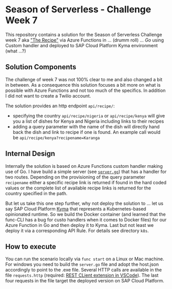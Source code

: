 # Season of Serverless - Challenge Week 7

This repository contains a solution for the Season of Serverless Challenge week 7 aka ["The Recipe"](https://github.com/microsoft/Seasons-of-Serverless/blob/main/Jan-4-2021.md) via Azure Functions in ... (drumm roll) ... _Go_ using Custom handler and deployed to SAP Cloud Platform Kyma environment (what ...?)

## Solution Components

The challenge of week 7 was not 100% clear to me and also changed a bit in between. As a consequence this solution focuses a bit more on what is possible with Azure Functions and not too much of the specifics. In addition I did not want to create a Twilio account.

The solution provides an http endpoint `api/recipe/`:

* specifying the country `api/recipe/nigeria` or `api/recipe/kenya` will give you a list of dishes for Kenya and Nigeria including links to their recipes
* adding a query parameter with the name of the dish will directly hand back the dish and link to recipe if one is found. An example call would be `api/recipe/kenya?recipename=Karanga`

## Internal Design

Internally the solution is based on Azure Functions custom handler making use of Go. I have build a simple server (see [`server.go`](./server.go)) that has a handler for two routes.
Depending on the provisioning of the query parameter `recipename` either a specific recipe link is returned if found in the hard coded values or the complete list of available recipe links is returned for the country specified in the path.

But let us take this one step further, why not deploy the solution to ... let us say SAP Cloud Platform [Kyma](https://kyma-project.io/) that represents a Kubernetes-based opinionated runtime. So we build the Docker container (and learned that the func-CLI has a bug for custo handlers when it comes to Docker files) for our Azure Function in Go and then deploy it to Kyma. Last but not least we deploy it via a corresponding API Rule. For details see directory `k8s`.

## How to execute

You can run the scenario locally via `func start` on a Linux or Mac machine. For windows you need to build the `server.go` file and adopt the host.json accordingly to point to the .exe file.  Several HTTP calls are available in the file `requests.http` (required: [REST CLient extension in VSCode](https://marketplace.visualstudio.com/items?itemName=humao.rest-client)).
The last four requests in the file target the deployed version on SAP Cloud Platform.
